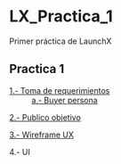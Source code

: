 # LX_Practica_1
Primer práctica de LaunchX

<h2>
Practica 1
</h2>

<p>
<dl>
    <dt><a href="https://github.com/Angosk/LX_Practica_1/blob/main/1.-%20Requerimientos%20Abogaboot.pdf">1.- Toma de requerimientos</a></dt>
    <dd><a href="https://github.com/Angosk/LX_Practica_1/blob/main/abogabootBuyerPerson.png">a.- Buyer persona</a></dd>
</dl>
</p>

<p>
    <a href="https://github.com/Angosk/LX_Practica_1/blob/main/Target%20Audience%20Abogaboot.pdf">2.- Publico objetivo</a> 
</p>

<p>
    <a href="https://github.com/Angosk/LX_Practica_1/blob/main/AbogabootWireframe.pdf">3.- Wireframe UX</a>
</p>

<p>
    4.- UI
</p>
